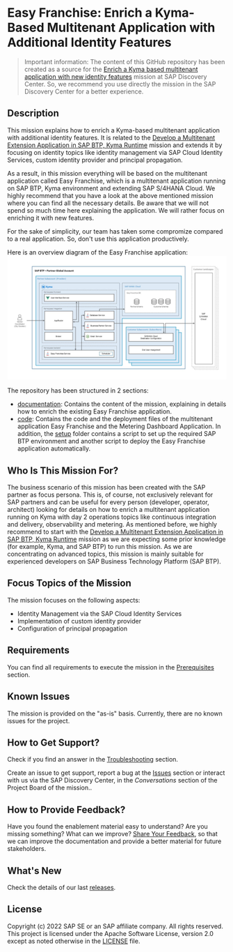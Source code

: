 # Easy Franchise: Enrich a Kyma-Based Multitenant Application with Additional Identity Features

> Important information: The content of this GitHub repository has been created as a source for the [Enrich a Kyma based multitenant application with new identity features](https://discovery-center.cloud.sap/protected/index.html#/missiondetail/4000/4207/) mission at SAP Discovery Center. So, we recommend you use directly the mission in the SAP Discovery Center for a better experience.

## Description
This mission explains how to enrich a Kyma-based multitenant application with additional identity features. It is related to the [Develop a Multitenant Extension Application in SAP BTP, Kyma Runtime](https://discovery-center.cloud.sap/missiondetail/3683/3726/) mission and extends it by focusing on identity topics like identity management via SAP Cloud Identity Services, custom identity provider and principal propagation.

As a result, in this mission everything will be based on the multitenant application called Easy Franchise, which is a multitenant application running on SAP BTP, Kyma environment and extending SAP S/4HANA Cloud. We highly recommend that you have a look at the above mentioned mission where you can find all the necessary details. Be aware that we will not spend so much time here explaining the application. We will rather focus on enriching it with new features.

For the sake of simplicity, our team has taken some compromize compared to a real application. So, don't use this application productively.

Here is an overview diagram of the Easy Franchise application:
![](https://raw.githubusercontent.com/SAP-samples/btp-kyma-multitenant-extension/main/documentation/images/easyfranchise-diagrams/Slide4.jpeg)

The repository has been structured in 2 sections:
* [documentation](./documentation/README.md): Contains the content of the mission, explaining in details how to enrich the existing Easy Franchise application.
* [code](./code/README.md): Contains the code and the deployment files of the multitenant application Easy Franchise and the Metering Dashboard Application. In addition, the [setup](./code/setup) folder contains a script to set up the required SAP BTP environment and another script to deploy the Easy Franchise application automatically.



## Who Is This Mission For?

The business scenario of this mission has been created with the SAP partner as focus persona. This is, of course, not exclusively relevant for SAP partners and can be useful for every person (developer, operator, architect) looking for details on how to enrich a multitenant application running on Kyma with day 2 operations topics like continuous integration and delivery, observability and metering.
As mentioned before, we highly recommend to start with the [Develop a Multitenant Extension Application in SAP BTP, Kyma Runtime](https://discovery-center.cloud.sap/missiondetail/3683/3726/) mission as we are expecting some prior knowledge (for example, Kyma, and SAP BTP) to run this mission. As we are concentrating on advanced topics, this mission is mainly suitable for experienced developers on SAP Business Technology Platform (SAP BTP). 

## Focus Topics of the Mission

The mission focuses on the following aspects:
- Identity Management via the SAP Cloud Identity Services
- Implementation of custom identity provider
- Configuration of principal propagation

## Requirements

You can find all requirements to execute the mission in the [Prerequisites](./documentation/discover/prerequisites/README.md) section.

## Known Issues

The mission is provided on the "as-is" basis. Currently, there are no known issues for the project.

## How to Get Support?

Check if you find an answer in the [Troubleshooting](./documentation/troubleshooting/README.md) section.

Create an issue to get support, report a bug at the [Issues](https://github.com/SAP-samples/btp-kyma-identity-management/issues/new/choose) section or interact with us via the SAP Discovery Center, in the *Conversations* section of the Project Board of the mission..

## How to Provide Feedback?

Have you found the enablement material easy to understand? Are you missing something? What can we improve? [Share Your Feedback](https://github.com/SAP-samples/btp-kyma-identity-management/issues/new/choose), so that we can improve the documentation and provide a better material for future stakeholders.

## What's New

Check the details of our last [releases](./documentation/discover/whats-new/README.md).

## License

Copyright (c) 2022 SAP SE or an SAP affiliate company. All rights reserved. This project is licensed under the Apache Software License, version 2.0 except as noted otherwise in the [LICENSE](LICENSES/Apache-2.0.txt) file.
